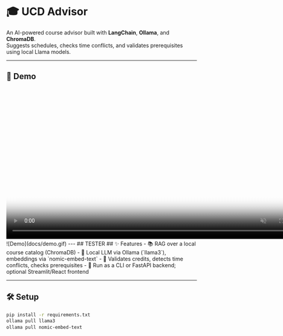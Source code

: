 # 🎓 UCD Advisor

An AI-powered course advisor built with **LangChain**, **Ollama**, and **ChromaDB**.  
Suggests schedules, checks time conflicts, and validates prerequisites using local Llama models.

---

## 🚀 Demo

<!-- Autoplaying, looping, silent video (like a GIF) -->
<video src="docs/demo.gif" width="800" autoplay loop muted playsinline poster="docs/demo_poster.jpg">
  Your browser does not support the video tag.
</video>
![Demo](docs/demo.gif)
---
## TESTER
## ✨ Features
- 📚 RAG over a local course catalog (ChromaDB)
- 🤖 Local LLM via Ollama (`llama3`), embeddings via `nomic-embed-text`
- 🧮 Validates credits, detects time conflicts, checks prerequisites
- 🧰 Run as a CLI or FastAPI backend; optional Streamlit/React frontend

---

## 🛠️ Setup

```bash
pip install -r requirements.txt
ollama pull llama3
ollama pull nomic-embed-text
 
